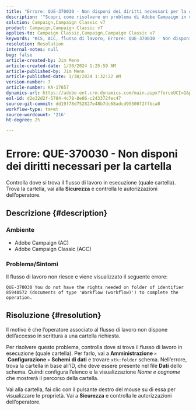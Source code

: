 ```yaml
---
title: "Errore: QUE-370030 - Non disponi dei diritti necessari per la cartella"
description: '"Scopri come risolvere un problema di Adobe Campaign in cui il flusso di lavoro non riesce con un, "Errore: QUE-370030 - Non disponi dei diritti necessari per la cartella.""'
solution: Campaign,Campaign Classic v7
product: Campaign,Campaign Classic v7
applies-to: Campaign Classic,Campaign,Campaign Classic v7
keywords: "KCS, ACC, flusso di lavoro, Errore: QUE-370030 - Non disponi dei diritti necessari per cartella, Adobe Campaign Classic, Risoluzione dei problemi, Adobe Campaign"
resolution: Resolution
internal-notes: null
bug: false
article-created-by: Jim Menn
article-created-date: 1/30/2024 1:25:59 AM
article-published-by: Jim Menn
article-published-date: 1/30/2024 1:32:22 AM
version-number: 7
article-number: KA-17657
dynamics-url: https://adobe-ent.crm.dynamics.com/main.aspx?forceUCI=1&pagetype=entityrecord&etn=knowledgearticle&id=7bcf7580-0ebf-ee11-9079-6045bd006268
exl-id: d2e32d2f-5704-4c78-8e06-c243372fec47
source-git-commit: dd19f78d752827e48b7dc68adcd95500f2ffbca0
workflow-type: tm+mt
source-wordcount: '216'
ht-degree: 2%

---
```


# Errore: QUE-370030 - Non disponi dei diritti necessari per la cartella


Controlla dove si trova il flusso di lavoro in esecuzione (quale cartella). Trova la cartella, vai alla <b>Sicurezza</b> e controlla le autorizzazioni dell’operatore.

## Descrizione {#description}


### <b>Ambiente</b>

- Adobe Campaign (AC)
- Adobe Campaign Classic (ACC)


### <b>Problema/Sintomi</b>

Il flusso di lavoro non riesce e viene visualizzato il seguente errore:


```
QUE-370030 You do not have the rights needed on folder of identifier 85948572 (documents of type 'Workflow (workflow)') to complete the operation.
```



## Risoluzione {#resolution}


Il motivo è che l’operatore associato al flusso di lavoro non dispone dell’accesso in scrittura a una cartella richiesta.

Per risolvere questo problema, controlla dove si trova il flusso di lavoro in esecuzione (quale cartella). Per farlo, vai a <b>Amministrazione </b>`>`  <b>Configurazione</b> `>`  <b>Schemi di dati</b> e trovare `xtk:folder` schema. Nell’errore, trova la cartella in base all’ID, che deve essere presente nel file <b>Dati</b> dello schema. Quindi configura l’elenco e la visualizzazione *Nome e cognome* che mostrerà il percorso della cartella.

Vai alla cartella, fai clic con il pulsante destro del mouse su di essa per visualizzare le proprietà. Vai a <b>Sicurezza</b> e controlla le autorizzazioni dell’operatore.

